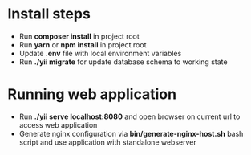 # Install steps

- Run **composer install** in project root
- Run **yarn** or **npm install** in project root
- Update **.env** file with local environment variables
- Run **./yii migrate** for update database schema to working state

# Running web application
- Run **./yii serve localhost:8080** and open browser on current url to access web application
- Generate nginx configuration via **bin/generate-nginx-host.sh** bash script and use application with standalone webserver
